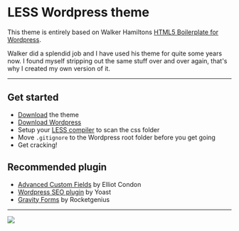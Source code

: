 # LESS Wordpress theme

This theme is entirely based on Walker Hamiltons [HTML5 Boilerplate for Wordpress](https://github.com/walker/html5-boilerplate-for-wordpress).

Walker did a splendid job and I have used his theme for quite some years now.
I found myself stripping out the same stuff over and over again, that's why I created my own version of it.

---

## Get started

* [Download](https://github.com/lekkerduidelijk/less-wordpress/zipball/master) the theme
* [Download Wordpress](http://wordpress.org)
* Setup your [LESS compiler](http://lesscss.org) to scan the css folder
* Move <code>.gitignore</code> to the Wordpress root folder before you get going
* Get cracking!

## Recommended plugin

* [Advanced Custom Fields](http://advancedcustomfields.com/) by Elliot Condon
* [Wordpress SEO plugin](http://yoast.com/wordpress/seo/) by Yoast
* [Gravity Forms](http://gravityforms.com) by Rocketgenius

---
<img src="https://raw.github.com/lekkerduidelijk/less-wordpress/master/screenshot.png">

